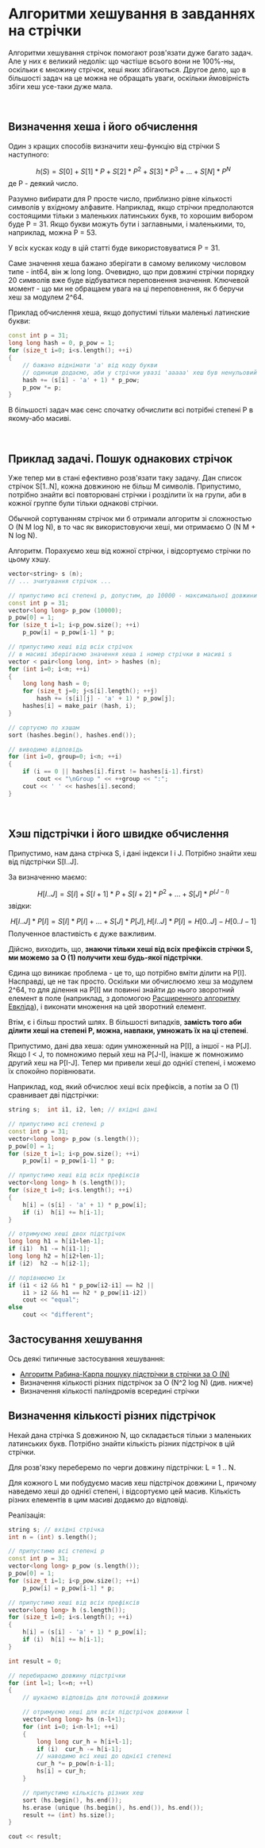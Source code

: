 # Алгоритми хешування в завданнях на стрічки

Алгоритми хешування стрічок помогают розв'язати дуже багато задач. Але у них є великий недолік: що частіше всього вони не 100%-ны, оскільки є множину стрічок, хеші яких збігаються. Другое дело, що в більшості задач на це можна не обращать уваги, оскільки ймовірність збіги хеш усе-таки дуже мала.

&nbsp;

## Визначення хеша і його обчислення

Один з кращих способів визначити хеш-функцію від стрічки S наступного:

$$ h(S)  =  S[0]  +  S[1] * P  +  S[2] * P^2  +  S[3] * P^3  +  ...  +  S[N] * P^N $$
де P - деякий число.

Разумно вибирати для P просте число, приблизно рівне кількості символів у вхідному алфавите. Наприклад, якщо стрічки предполаются состоящими тільки з маленьких латинських букв, то хорошим вибором буде P = 31. Якщо букви можуть бути і заглавными, і маленькими, то, наприклад, можна P = 53.

У всіх кусках коду в цій статті буде використовуватися P = 31.

Саме значення хеша бажано зберігати в самому великому числовом типе - int64, він ж long long. Очевидно, що при довжині стрічки порядку 20 символів вже буде відбуватися переповнення значення. Ключевой момент - що ми не обращаем увага на ці переповнення, як б беручи хеш за модулем 2^64.

Приклад обчислення хеша, якщо допустимі тільки маленькі латинские букви:

<!--- TODO: specify code snippet id -->
``` cpp
const int p = 31;
long long hash = 0, p_pow = 1;
for (size_t i=0; i<s.length(); ++i)
{
    // бажано віднімати 'a' від коду букви
    // одиницю додаємо, аби у стрічки увазі 'aaaaa' хеш був ненульовий
    hash += (s[i] - 'a' + 1) * p_pow;
    p_pow *= p;
}
```
В більшості задач має сенс спочатку обчислити всі потрібні степені P в якому-або масиві.

&nbsp;

## Приклад задачі. Пошук однакових стрічок

Уже тепер ми в стані ефективно розв'язати таку задачу. Дан список стрічок S[1..N], кожна довжиною не більш M символів. Припустимо, потрібно знайти всі повторювані стрічки і розділити їх на групи, аби в кожної группе були тільки однакові стрічки.

Обычной сортуванням стрічок ми б отримали алгоритм зі сложностью O (N M log N), в то час як використовуючи хеші, ми отримаємо O (N M + N log N).

Алгоритм. Порахуємо хеш від кожної стрічки, і відсортуємо стрічки по цьому хэшу.

<!--- TODO: specify code snippet id -->
``` cpp
vector<string> s (n);
// ... зчитування стрічок ...

// припустимо всі степені p, допустим, до 10000 - максимальної довжини стрічок
const int p = 31;
vector<long long> p_pow (10000);
p_pow[0] = 1;
for (size_t i=1; i<p_pow.size(); ++i)
    p_pow[i] = p_pow[i-1] * p;

// припустимо хеші від всіх стрічок
// в масиві зберігаємо значення хеша і номер стрічки в масиві s
vector < pair<long long, int> > hashes (n);
for (int i=0; i<n; ++i)
{
    long long hash = 0;
    for (size_t j=0; j<s[i].length(); ++j)
        hash += (s[i][j] - 'a' + 1) * p_pow[j];
    hashes[i] = make_pair (hash, i);
}

// сортуємо по хэшам
sort (hashes.begin(), hashes.end());

// виводимо відповідь
for (int i=0, group=0; i<n; ++i)
{
    if (i == 0 || hashes[i].first != hashes[i-1].first)
        cout << "\nGroup " << ++group << ":";
    cout << ' ' << hashes[i].second;
}
```

&nbsp;

## Хэш підстрічки і його швидке обчислення

Припустимо, нам дана стрічка S, і дані індекси I і J. Потрібно знайти хеш від підстрічки S[I..J].

За визначенню маємо:

$$ H[I..J]  =  S[I]  +  S[I+1] * P  +  S[I+2] * P^2  +  ...  + S[J] * P^(J-I) $$
звідки:

$$ H[I..J] * P[I]  =  S[I] * P[I]  +  ...  +  S[J] * P[J],
H[I..J] * P[I]  =  H[0..J]  -  H[0..I-1] $$
Полученное властивість є дуже важливим.

Дійсно, виходить, що, **знаючи тільки хеші від всіх префіксів стрічки S, ми можемо за O (1) получити хеш будь-якої підстрічки**.

Єдина що виникає проблема - це то, що потрібно вміти ділити на P[I]. Насправді, це не так просто. Оскільки ми обчислюємо хеш за модулем 2^64, то для ділення на P[I] ми повинні знайти до нього зворотний елемент в поле (наприклад, з допомогою [Расширенного алгоритму Евкліда](extended_Euclid_algorithm)), і виконати множення на цей зворотний елемент.

Втім, є і більш простий шлях. В більшості випадків, **замість того аби ділити хеші на степені P, можна, навпаки, умножать їх на ці степені**.

Припустимо, дані два хеша: один умноженный на P[I], а іншої - на P[J]. Якщо I < J, то помножимо перый хеш на P[J-I], інакше ж помножимо другий хеш на P[I-J]. Тепер ми привели хеші до однієї степені, і можемо їх спокойно порівнювати.

Наприклад, код, який обчислює хеші всіх префіксів, а потім за O (1) сравнивает дві підстрічки:

<!--- TODO: specify code snippet id -->
``` cpp
string s;  int i1, i2, len; // вхідні дані

// припустимо всі степені p
const int p = 31;
vector<long long> p_pow (s.length());
p_pow[0] = 1;
for (size_t i=1; i<p_pow.size(); ++i)
    p_pow[i] = p_pow[i-1] * p;

// припустимо хеші від всіх префіксів
vector<long long> h (s.length());
for (size_t i=0; i<s.length(); ++i)
{
    h[i] = (s[i] - 'a' + 1) * p_pow[i];
    if (i)  h[i] += h[i-1];
}

// отримуємо хеші двох підстрічок
long long h1 = h[i1+len-1];
if (i1)  h1 -= h[i1-1];
long long h2 = h[i2+len-1];
if (i2)  h2 -= h[i2-1];

// порівнюємо їх
if (i1 < i2 && h1 * p_pow[i2-i1] == h2 ||
    i1 > i2 && h1 == h2 * p_pow[i1-i2])
    cout << "equal";
else
    cout << "different";
```

## Застосування хешування

Ось деякі типичные застосування хешування:

* [Алгоритм Рабина-Карпа пошуку підстрічки в стрічки за O (N)](rabin_karp)
* Визначення кількості різних підстрічок за O (N^2 log N) (див. нижче)
* Визначення кількості паліндромів всередині стрічки

## Визначення кількості різних підстрічок

Нехай дана стрічка S довжиною N, що складається тільки з маленьких латинських букв. Потрібно знайти кількість різних підстрічок в цій стрічки.

Для розв'язку переберемо по черги довжину підстрічки: L = 1 .. N.

Для кожного L ми побудуємо масив хеш підстрічок довжини L, причому наведемо хеші до однієї степені, і відсортуємо цей масив. Кількість різних елементів в цим масиві додаємо до відповіді.

Реалізація:

<!--- TODO: specify code snippet id -->
``` cpp
string s; // вхідні стрічка
int n = (int) s.length();

// припустимо всі степені p
const int p = 31;
vector<long long> p_pow (s.length());
p_pow[0] = 1;
for (size_t i=1; i<p_pow.size(); ++i)
    p_pow[i] = p_pow[i-1] * p;

// припустимо хеші від всіх префіксів
vector<long long> h (s.length());
for (size_t i=0; i<s.length(); ++i)
{
    h[i] = (s[i] - 'a' + 1) * p_pow[i];
    if (i)  h[i] += h[i-1];
}

int result = 0;

// перебираємо довжину підстрічки
for (int l=1; l<=n; ++l)
{
    // шукаємо відповідь для поточній довжини

    // отримуємо хеші для всіх підстрічок довжини l
    vector<long long> hs (n-l+1);
    for (int i=0; i<n-l+1; ++i)
    {
        long long cur_h = h[i+l-1];
        if (i)  cur_h -= h[i-1];
        // наводимо всі хеші до однієї степені
        cur_h *= p_pow[n-i-1];
        hs[i] = cur_h;
    }

    // припустимо кількість різних хеш
    sort (hs.begin(), hs.end());
    hs.erase (unique (hs.begin(), hs.end()), hs.end());
    result += (int) hs.size();
}

cout << result;
```
